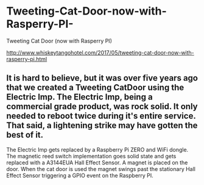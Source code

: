 # Tweeting-Cat-Door-now-with-Rasperry-PI-
Tweeting Cat Door (now with Rasperry PI)

http://www.whiskeytangohotel.com/2017/05/tweeting-cat-door-now-with-rasperry-pi.html

It is hard to believe, but it was over five years ago that we created a Tweeting CatDoor using the Electric Imp.  The Electric Imp, being a commercial grade product, was rock solid.  It only needed to reboot twice during it's entire service.  That said, a lightening strike may have gotten the best of it.
----
The Electric Imp gets replaced by a Raspberry Pi ZERO and WiFi dongle.  The magnetic reed switch implementation goes solid state and gets replaced with a A3144EUA Hall Effect Sensor.  A magnet is placed on the door.  When the cat door is used the magnet swings past the stationary Hall Effect Sensor triggering a GPIO event on the Raspberry PI.
